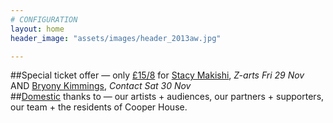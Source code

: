 ```yaml
---
# CONFIGURATION
layout: home
header_image: "assets/images/header_2013aw.jpg"

---
```

##Special ticket offer — only [£15/8](http://contactmcr.com/whats-on/10252-stacy-makishi-the-falsettos/booking/) for [Stacy Makishi](/current/2013-autumnwinter/makishi), *Z-arts Fri 29 Nov* AND [Bryony Kimmings](http://contactmcr.com/whats-on/6039-bryony-kimmings-credible-likable-superstar-role-model/), *Contact Sat 30 Nov*        
##[Domestic](/current/2013-domestic) thanks to — our artists + audiences, our partners + supporters, our team + the residents of Cooper House.
